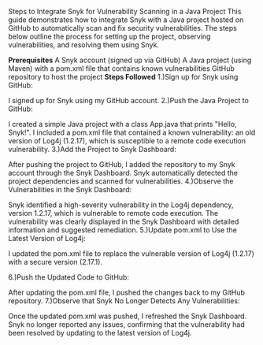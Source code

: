 Steps to Integrate Snyk for Vulnerability Scanning in a Java Project
This guide demonstrates how to integrate Snyk with a Java project hosted on GitHub to automatically scan and fix security vulnerabilities. The steps below outline the process for setting up the project, observing vulnerabilities, and resolving them using Snyk.

**Prerequisites**
A Snyk account (signed up via GitHub)
A Java project (using Maven) with a pom.xml file that contains known vulnerabilities
GitHub repository to host the project
**Steps Followed**
1.)Sign up for Snyk using GitHub:

I signed up for Snyk using my GitHub account.
2.)Push the Java Project to GitHub:

I created a simple Java project with a class App.java that prints "Hello, Snyk!".
I included a pom.xml file that contained a known vulnerability: an old version of Log4j (1.2.17), which is susceptible to a remote code execution vulnerability.
3.)Add the Project to Snyk Dashboard:

After pushing the project to GitHub, I added the repository to my Snyk account through the Snyk Dashboard.
Snyk automatically detected the project dependencies and scanned for vulnerabilities.
4.)Observe the Vulnerabilities in the Snyk Dashboard:

Snyk identified a high-severity vulnerability in the Log4j dependency, version 1.2.17, which is vulnerable to remote code execution.
The vulnerability was clearly displayed in the Snyk Dashboard with detailed information and suggested remediation.
5.)Update pom.xml to Use the Latest Version of Log4j:

I updated the pom.xml file to replace the vulnerable version of Log4j (1.2.17) with a secure version (2.17.1).

6.)Push the Updated Code to GitHub:

After updating the pom.xml file, I pushed the changes back to my GitHub repository.
7.)Observe that Snyk No Longer Detects Any Vulnerabilities:

Once the updated pom.xml was pushed, I refreshed the Snyk Dashboard.
Snyk no longer reported any issues, confirming that the vulnerability had been resolved by updating to the latest version of Log4j.
